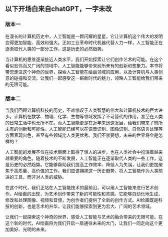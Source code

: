 ## 以下开场白来自chatGPT，一字未改

### 版本一

在漫长的计算机历史中，人工智能是一颗闪耀的星星，它让计算机这个伟大的发明变得更加智能、高效和强大。正如工业革命时代机器代替人力一样，人工智能正在逐渐取代人类的一部分工作，这是历史的必然趋势。

当计算机的思维逐渐接近人类水平，我们开始探索让它们创作艺术的可能。在这个看似宏伟而又广阔的领域中，人工智能能够带来前所未有的创新和想象力。本书将带您走进这个神奇的世界，探索人工智能在绘画领域的应用，以及计算机与人类创意的碰撞和交流。让我们一起感受这一崭新时代的魅力，领略人工智能给我们带来的无限可能。

### 版本二

当我们回顾计算机科技的历史，不难惊叹于人类智慧的伟大和计算机技术的巨大进步。计算机在数学、物理、化学、生物等领域发挥了不可替代的作用，甚至在人类的日常生活中也无所不在。而人工智能更是在近年来迅速发展，给我们带来了前所未有的创新和可能性。人工智能已经可以在语音识别、图像识别、自然语言处理等方面表现出色，甚至有些领域比人类更优秀。我们不禁要想，未来的世界将会是怎样的？

人工智能的发展不仅在技术层面上取得了惊人的进步，也在人类社会中扮演着越来越重要的角色。随着技术的不断发展，人工智能正在逐渐取代人类的一些工作，这是历史的必然趋势。它能够帮助我们提高工作效率、降低人为失误，让我们更加聚焦于高质量、高价值的工作。我们应该拥抱这一历史趋势，将人工智能作为人类前进的工具，而非对人类的威胁。

在这个时代，我们正站在人工智能技术的最前沿，可以用人工智能来进行艺术创作。AI绘画的出现，为艺术创作带来了新的可能性和灵感。它能够自动化地生成、修改和处理图像、视频和音频，为创作者们提供了全新的创作方式。AI绘画既是科技的创新，也是艺术的升华，让我们能够探索到更为宏大、广阔的艺术领域。

让我们一起探索这个神奇的世界，感受人工智能与艺术的融合带来的无限可能。在这个新的时代，AI绘画将为我们开启一扇通往未来的大门，让我们一同走向这个更加美好、光明的未来。
